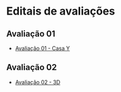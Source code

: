 # Editais de avaliações

## Avaliação 01

- [Avaliação 01 - Casa Y](./edital_casa_y.md)


## Avaliação 02

- [Avaliação 02 - 3D](./edital_3d.md)
